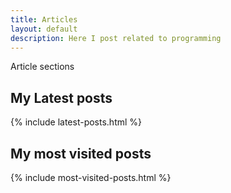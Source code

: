 ```yaml
---
title: Articles
layout: default
description: Here I post related to programming
---
```


Article sections

## My Latest posts

{% include latest-posts.html %}

## My most visited posts

{% include most-visited-posts.html %}